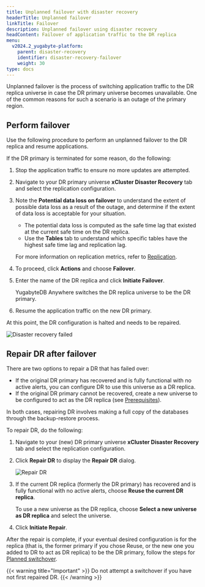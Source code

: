 ```yaml
---
title: Unplanned failover with disaster recovery
headerTitle: Unplanned failover
linkTitle: Failover
description: Unplanned failover using disaster recovery
headContent: Failover of application traffic to the DR replica
menu:
  v2024.2_yugabyte-platform:
    parent: disaster-recovery
    identifier: disaster-recovery-failover
    weight: 30
type: docs
---
```


Unplanned failover is the process of switching application traffic to the DR replica universe in case the DR primary universe becomes unavailable. One of the common reasons for such a scenario is an outage of the primary region.

## Perform failover

Use the following procedure to perform an unplanned failover to the DR replica and resume applications.

If the DR primary is terminated for some reason, do the following:

1. Stop the application traffic to ensure no more updates are attempted.

1. Navigate to your DR primary universe **xCluster Disaster Recovery** tab and select the replication configuration.

1. Note the **Potential data loss on failover** to understand the extent of possible data loss as a result of the outage, and determine if the extent of data loss is acceptable for your situation.

    - The potential data loss is computed as the safe time lag that existed at the current safe time on the DR replica.
    - Use the **Tables** tab to understand which specific tables have the highest safe time lag and replication lag.

    For more information on replication metrics, refer to [Replication](../../../../launch-and-manage/monitor-and-alert/metrics/replication/).

1. To proceed, click **Actions** and choose **Failover**.

1. Enter the name of the DR replica and click **Initiate Failover**.

    YugabyteDB Anywhere switches the DR replica universe to be the DR primary.

1. Resume the application traffic on the new DR primary.

At this point, the DR configuration is halted and needs to be repaired.

![Disaster recovery failed](/images/yb-platform/disaster-recovery/disaster-recovery-failed.png)

## Repair DR after failover

There are two options to repair a DR that has failed over:

- If the original DR primary has recovered and is fully functional with no active alerts, you can configure DR to use this universe as a DR replica.
- If the original DR primary cannot be recovered, create a new universe to be configured to act as the DR replica (see [Prerequisites](../disaster-recovery-setup/#prerequisites)).

In both cases, repairing DR involves making a full copy of the databases through the backup-restore process.

To repair DR, do the following:

1. Navigate to your (new) DR primary universe **xCluster Disaster Recovery** tab and select the replication configuration.

1. Click **Repair DR** to display the **Repair DR** dialog.

    ![Repair DR](/images/yb-platform/disaster-recovery/disaster-recovery-repair.png)

1. If the current DR replica (formerly the DR primary) has recovered and is fully functional with no active alerts, choose **Reuse the current DR replica**.

    To use a new universe as the DR replica, choose **Select a new universe as DR replica** and select the universe.

1. Click **Initiate Repair**.

After the repair is complete, if your eventual desired configuration is for the replica (that is, the former primary if you chose Reuse, or the new one you added to DR to act as DR replica) to be the DR primary, follow the steps for [Planned switchover](../disaster-recovery-switchover/).

{{< warning title="Important" >}}
Do not attempt a switchover if you have not first repaired DR.
{{< /warning >}}
